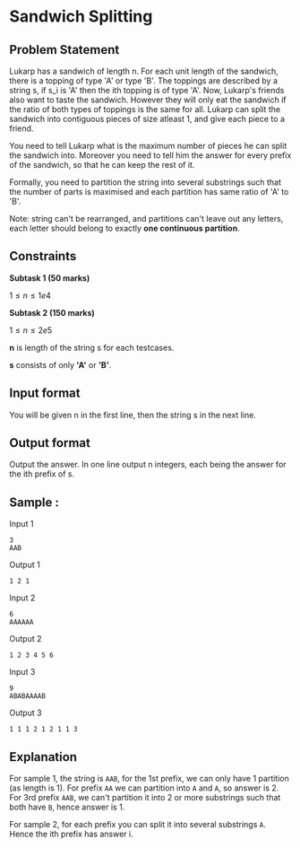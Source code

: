 # Sandwich Splitting

## Problem Statement

Lukarp has a sandwich of length n. For each unit length of the sandwich, there is a topping of type 'A' or type 'B'. The toppings are described by a string s, if s_i is 'A' then the ith topping is of type 'A'. Now, Lukarp's friends also want to taste the sandwich. However they will only eat the sandwich if the ratio of both types of toppings is the same for all. Lukarp can split the sandwich into contiguous pieces of size atleast 1, and give each piece to a friend. 

You need to tell Lukarp what is the maximum number of pieces he can split the sandwich into. Moreover you need to tell him the answer for every prefix of the sandwich, so that he can keep the rest of it.

Formally, you need to partition the string into several substrings such that the number of parts is maximised and each partition has same ratio of 'A' to 'B'.

Note: string can't be rearranged, and partitions can't leave out any letters, each letter should belong to exactly **one continuous partition**.

## Constraints

**Subtask 1 (50 marks)**

$1 \leq n \leq 1e4$

**Subtask 2 (150 marks)**

$1 \leq n \leq 2e5$

**n** is length of the string s for each testcases.

**s** consists of only **'A'** or **'B'**.

## Input format

You will be given n in the first line, then the string s in the next line.

## Output format

Output the answer. In one line output n integers, each being the answer for the ith prefix of s.

## Sample :

Input 1
```
3
AAB
```

Output 1
```
1 2 1
```

Input 2
```
6
AAAAAA
```

Output 2
```
1 2 3 4 5 6
```

Input 3
```
9
ABABAAAAB
```

Output 3
```
1 1 1 2 1 2 1 1 3
```

## Explanation

For sample 1, the string is `AAB`, for the 1st prefix, we can only have 1 partition (as length is 1). For prefix `AA` we can partition into `A` and `A`, so answer is 2. For 3rd prefix `AAB`, we can't partition it into 2 or more substrings such that both have `B`, hence answer is 1.

For sample 2, for each prefix you can split it into several substrings `A`. Hence the ith prefix has answer i.